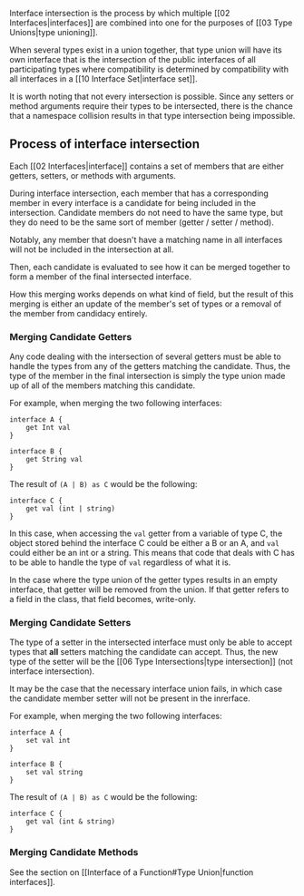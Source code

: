 Interface intersection is the process by which multiple [[02 Interfaces|interfaces]] are combined into one for the purposes of [[03 Type Unions|type unioning]].

When several types exist in a union together, that type union will have its own interface that is the intersection of the public interfaces of all participating types where compatibility is determined by compatibility with all interfaces in a [[10 Interface Set|interface set]].

It is worth noting that not every intersection is possible. Since any setters or method arguments require their types to be intersected, there is the chance that a namespace collision results in that type intersection being impossible.
## Process of interface intersection

Each [[02 Interfaces|interface]] contains a set of members that are either getters, setters, or methods with arguments.

During interface intersection, each member that has a corresponding member in every interface is a candidate for being included in the intersection. Candidate members do not need to have the same type, but they do need to be the same sort of member (getter / setter / method).

Notably, any member that doesn't have a matching name in all interfaces will not be included in the intersection at all.

Then, each candidate is evaluated to see how it can be merged together to form a member of the final intersected interface.

How this merging works depends on what kind of field, but the result of this merging is either an update of the member's set of types or a removal of the member from candidacy entirely.

### Merging Candidate Getters

Any code dealing with the intersection of several getters must be able to handle the types from any of the getters matching the candidate. Thus, the type of the member in the final intersection is simply the type union made up of all of the members matching this candidate.

For example, when merging the two following interfaces:
``` Lodge
interface A {
	get Int val
}

interface B {
	get String val
}
``` 
The result of `(A | B) as C` would be the following:
```
interface C {
	get val (int | string)
}
```

In this case, when accessing the `val` getter from a variable of type C, the object stored behind the interface C could be either a B or an A, and `val` could either be an int or a string. This means that code that deals with C has to be able to handle the type of `val` regardless of what it is.

In the case where the type union of the getter types results in an empty interface, that getter will be removed from the union. If that getter refers to a field in the class, that field becomes, write-only.

### Merging Candidate Setters

The type of a setter in the intersected interface must only be able to accept types that **all** setters matching the candidate can accept. Thus, the new type of the setter will be the [[06 Type Intersections|type intersection]] (not interface intersection). 

It may be the case that the necessary interface union fails, in which case the candidate member setter will not be present in the inrerface.

For example, when merging the two following interfaces:
``` Lodge
interface A {
	set val int
}

interface B {
	set val string
}
``` 
The result of `(A | B) as C` would be the following:
```
interface C {
	get val (int & string)
}
```

### Merging Candidate Methods
See the section on [[Interface of a Function#Type Union|function interfaces]].



